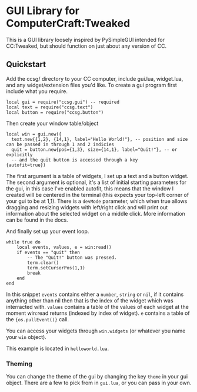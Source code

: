 # GUI Library for ComputerCraft:Tweaked

This is a GUI library loosely inspired by PySimpleGUI intended for CC:Tweaked, but should function on just about any version of CC.

## Quickstart

Add the ccsg/ directory to your CC computer, include gui.lua, widget.lua, and any widget/extension files you'd like. To create a gui program first include what you require.

    local gui = require("ccsg.gui") -- required
    local text = require("ccsg.text")
    local button = require("ccsg.button")

Then create your window table/object

    local win = gui.new({
      text.new{{1,2}, {14,1}, label="Hello World!"}, -- position and size can be passed in through 1 and 2 indicies
      quit = button.new{pos={1,3}, size={14,1}, label="Quit!"}, -- or explicitly
      -- and the quit button is accessed through a key
    {autofit=true})

The first argument is a table of widgets, I set up a text and a button widget. The second argument is optional, it's a list of initial starting parameters for the gui, in this case I've enabled autofit, this means that the window I created will be centered in the terminal (this expects your top-left corner of your gui to be at 1,1). There is a `devMode` parameter, which when true allows dragging and resizing widgets with left/right click and will print out information about the selected widget on a middle click. More information can be found in the docs.

And finally set up your event loop.

    while true do
        local events, values, e = win:read()
        if events == "quit" then
            -- The "Quit!" button was pressed.
            term.clear()
            term.setCursorPos(1,1)
            break
        end
    end

In this snippet `events` contains either a `number`, `string` or `nil`, if it contains anything other than nil then that is the index of the widget which was interracted with. `values` contains a table of the values of each widget at the moment win:read returns (indexed by index of widget). `e` contains a table of the `{os.pullEvent()}` call.

You can access your widgets through `win.widgets` (or whatever you name your `win` object).

This example is located in `helloworld.lua`.

### Theming
You can change the theme of the gui by changing the key `theme` in your gui object. There are a few to pick from in `gui.lua`, or you can pass in your own.
